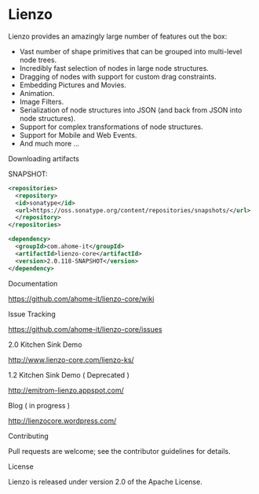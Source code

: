 Lienzo
======

Lienzo provides an amazingly large number of features out the box:

* Vast number of shape primitives that can be grouped into multi-level node trees.
* Incredibly fast selection of nodes in large node structures.
* Dragging of nodes with support for custom drag constraints.
* Embedding Pictures and Movies.
* Animation.
* Image Filters.
* Serialization of node structures into JSON (and back from JSON into node structures).
* Support for complex transformations of node structures.
* Support for Mobile and Web Events.
* And much more ...

Downloading artifacts

SNAPSHOT:

```xml
<repositories>
  <repository>
  <id>sonatype</id>
  <url>https://oss.sonatype.org/content/repositories/snapshots/</url>
  </repository>
</repositories>

<dependency>
  <groupId>com.ahome-it</groupId>
  <artifactId>lienzo-core</artifactId>
  <version>2.0.118-SNAPSHOT</version>
</dependency>
```

Documentation

https://github.com/ahome-it/lienzo-core/wiki

Issue Tracking

https://github.com/ahome-it/lienzo-core/issues

2.0 Kitchen Sink Demo	

http://www.lienzo-core.com/lienzo-ks/

1.2 Kitchen Sink Demo ( Deprecated )

http://emitrom-lienzo.appspot.com/

Blog ( in progress )

http://lienzocore.wordpress.com/

Contributing

Pull requests are welcome; see the contributor guidelines for details.

License

Lienzo is released under version 2.0 of the Apache License.
